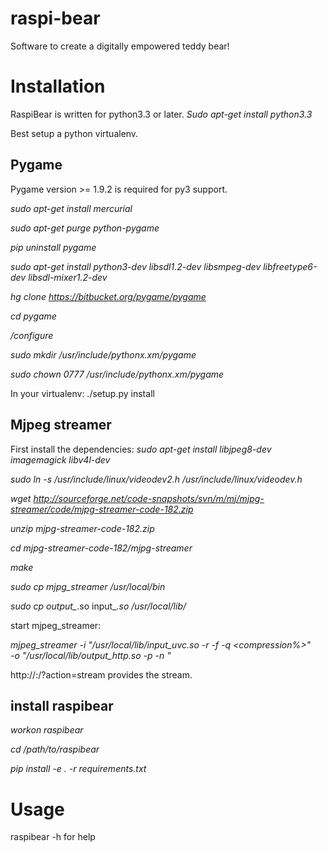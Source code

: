 raspi-bear
==========

Software to create a digitally empowered teddy bear!

Installation
============
RaspiBear is written for python3.3 or later. 
*Sudo apt-get install python3.3*

Best setup a python virtualenv. 

Pygame
------
Pygame version >= 1.9.2 is required for py3 support. 
 
*sudo apt-get install mercurial*

*sudo apt-get purge python-pygame*

*pip uninstall pygame*

*sudo apt-get install python3-dev libsdl1.2-dev libsmpeg-dev libfreetype6-dev libsdl-mixer1.2-dev*

*hg clone https://bitbucket.org/pygame/pygame*

*cd pygame*

*/configure*

*sudo mkdir /usr/include/pythonx.xm/pygame*

*sudo chown 0777 /usr/include/pythonx.xm/pygame*

In your virtualenv:
./setup.py install

Mjpeg streamer
--------------
First install the dependencies:
*sudo apt-get install libjpeg8-dev imagemagick libv4l-dev*

*sudo ln -s /usr/include/linux/videodev2.h /usr/include/linux/videodev.h*

*wget http://sourceforge.net/code-snapshots/svn/m/mj/mjpg-streamer/code/mjpg-streamer-code-182.zip*

*unzip mjpg-streamer-code-182.zip*

*cd mjpg-streamer-code-182/mjpg-streamer*

*make*

*sudo cp mjpg_streamer /usr/local/bin*

*sudo cp output_*.so input_*.so /usr/local/lib/*

start mjpeg_streamer:

*mjpeg_streamer -i "/usr/local/lib/input_uvc.so -r <resolution> -f <fps> -q <compression%>" \
-o "/usr/local/lib/output_http.so -p <port> -n <nocomands>"*

http://<addr>:<port>/?action=stream provides the stream.


install raspibear
-----------------
*workon raspibear*

*cd /path/to/raspibear*

*pip install -e . -r requirements.txt*

Usage 
=====
raspibear -h for help


